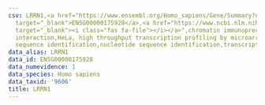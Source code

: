 ```yaml
---
csv: LRRN1,<a href="https://www.ensembl.org/Homo_sapiens/Gene/Summary?db=core;g=ENSG00000175928"
  target="_blank">ENSG00000175928</a>,<a href="https://www.ncbi.nlm.nih.gov/pubmed/17216044"
  target="_blank"><i class="fas fa-file"></i></a>",chromatin immunoprecipitation assay,direct
  interaction,HeLa, high throughput transcription profiling by microarray,nucleotide
  sequence identification,nucleotide sequence identification,transcriptional regulation,
data_alias: LRRN1
data_id: ENSG00000175928
data_numevidence: 1
data_species: Homo sapiens
data_taxid: '9606'
title: LRRN1
---
```

